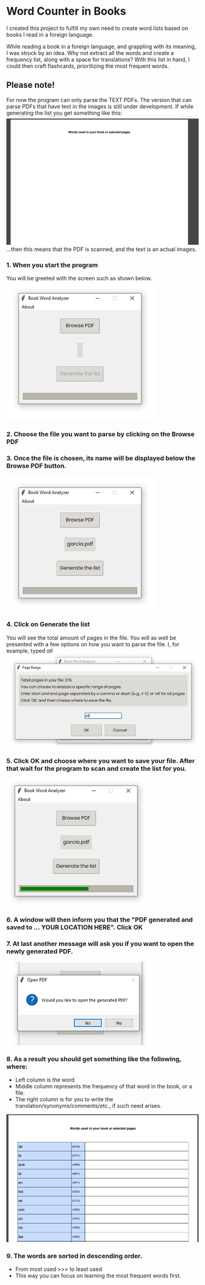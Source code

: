 # Word Counter in Books

I created this project to fulfill my own need to create word lists based on books I read in a foreign language.

While reading a book in a foreign language, and grappling with its meaning, I was struck by an idea.
Why not extract all the words and create a frequency list, along with a space for translations?
With this list in hand, I could then craft flashcards, prioritizing the most frequent words.

## Please note!

For now the program can only parse the TEXT PDFs.
The version that can parse PDFs that have text in the images is still under development.
If while generating the list you get something like this:<br/>
![Empty generated PDF](readme_images/image-7.png)
...then this means that the PDF is scanned, and the text is an actual images.

### 1. When you start the program

You will be greeted with the screen such as shown below.<br/>
![Main window](readme_images/image-1.png)

### 2. Choose the file you want to parse by clicking on the **Browse PDF**

### 3. Once the file is chosen, its name will be displayed below the **Browse PDF** button.

![PDF name](readme_images/image-2.png)

### 4. Click on **Generate the list**

You will see the total amount of pages in the file.
You will as well be presented with a few options on how you want to parse the file.
I, for example, typed _all_ <br/>
![Parse all book](readme_images/image-3.png)

### 5. Click **OK** and choose where you want to save your file. After that wait for the program to scan and create the list for you.

![Program scanning and generating the list](readme_images/image-4.png)

### 6. A window will then inform you that the "PDF generated and saved to ... YOUR LOCATION HERE". Click **OK**

### 7. At last another message will ask you if you want to open the newly generated PDF.

![Open the file?](readme_images/image-5.png)

### 8. As a result you should get something like the following, where:

- Left column is the word
- Middle column represents the frequency of that word in the book, or a file.
- The right column is for you to write the translation/synonyms/comments/etc., if such need arises.<br/>

![Generated PDF](readme_images/image-6.png)

### 9. The words are sorted in descending order.

- From most used >>> to least used
- This way you can focus on learning the most frequent words first.
